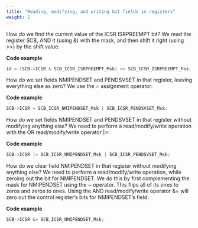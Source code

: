 ```yaml
---
title: "Reading, modifying, and writing bit fields in registers"
weight: 2
---
```


How do we find the current value of the ICSR ISRPREEMPT bit? We read the  register SCB, AND it (using &) with the mask, and then shift it right (using >>) by the shift value:

**Code example**

```c
id = (SCB->ICSR & SCB_ICSR_ISRPREEMPT_Msk) >> SCB_ICSR_ISRPREEMPT_Pos;
```

How do we set fields NMIPENDSET and PENDSVSET in that register, leaving everything else as zero? We use the = assignment operator:

**Code example**

```c
SCB->ICSR = SCB_ICSR_NMIPENDSET_Msk | SCB_ICSR_PENDSVSET_Msk;
```

How do we set fields NMIPENDSET and PENDSVSET in that register without modifying anything else? We need to perform a read/modify/write operation with the OR read/modify/write operator |=:

**Code example**

```c
SCB->ICSR |= SCB_ICSR_NMIPENDSET_Msk | SCB_ICSR_PENDSVSET_Msk;
```

How do we clear field NMIPENDSET in that register without modifying anything else? We need to perform a read/modify/write operation, while zeroing out the bit for NMIPENDSET. We do this by first complementing the mask for NMIPENDSET using the ~ operator. This flips all of its ones to zeros and zeros to ones. Using the AND read/modify/write operator &= will zero out the control register’s bits for NMIPENDSET’s field:

**Code example**

```c
SCB->ICSR &= SCB_ICSR_NMIPENDSET_Msk;
```